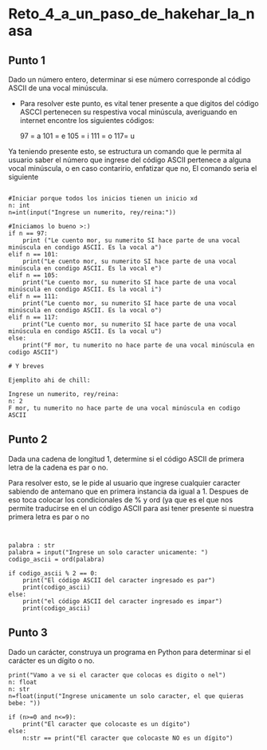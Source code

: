 # Reto_4_a_un_paso_de_hakehar_la_nasa

## Punto 1

Dado un número entero, determinar si ese número corresponde al código ASCII de una vocal minúscula.

- Para resolver este punto, es vital tener presente a que digitos del código ASCCI pertenecen su respestiva vocal minúscula, averiguando en internet encontre los siguientes códigos:

    97 = a
    101 = e
    105 = i
    111 = o
    117= u

Ya teniendo presente esto, se estructura un comando que le permita al usuario saber el número que ingrese del código ASCII pertenece a alguna vocal minúscula, o en caso contaririo, enfatizar que no, El comando seria el siguiente

```

#Iniciar porque todos los inicios tienen un inicio xd
n: int
n=int(input("Ingrese un numerito, rey/reina:"))

#Iniciamos lo bueno >:)
if n == 97:
    print ("Le cuento mor, su numerito SI hace parte de una vocal minúscula en condigo ASCII. Es la vocal a")
elif n == 101:
    print("Le cuento mor, su numerito SI hace parte de una vocal minúscula en condigo ASCII. Es la vocal e")
elif n == 105:
    print("Le cuento mor, su numerito SI hace parte de una vocal minúscula en condigo ASCII. Es la vocal i")
elif n == 111:
    print("Le cuento mor, su numerito SI hace parte de una vocal minúscula en condigo ASCII. Es la vocal o")
elif n == 117:
    print("Le cuento mor, su numerito SI hace parte de una vocal minúscula en condigo ASCII. Es la vocal u")
else:
    print("F mor, tu numerito no hace parte de una vocal minúscula en codigo ASCII")

# Y breves

```
```
Ejemplito ahi de chill:

Ingrese un numerito, rey/reina: 
n: 2
F mor, tu numerito no hace parte de una vocal minúscula en codigo ASCII
```


## Punto 2

Dada una cadena de longitud 1, determine si el código ASCII de primera letra de la cadena es par o no.

Para resolver esto, se le pide al usuario que ingrese cualquier caracter sabiendo de antemano que en primera instancia da igual a 1. Despues de eso toca colocar los condicionales de % y ord (ya que es el que nos permite traducirse en el un código ASCII para asi tener presente si nuestra primera letra es par o no

```


palabra : str
palabra = input("Ingrese un solo caracter unicamente: ")
codigo_ascii = ord(palabra)

if codigo_ascii % 2 == 0:
    print("El código ASCII del caracter ingresado es par")
    print(codigo_ascii)
else:
    print("el código ASCII del caracter ingresado es impar")
    print(codigo_ascii)

```


## Punto 3

Dado un carácter, construya un programa en Python para determinar si el carácter es un dígito o no.

```
print("Vamo a ve si el caracter que colocas es digito o nel")
n: float
n: str
n=float(input("Ingrese unicamente un solo caracter, el que quieras bebe: "))

if (n>=0 and n<=9):
    print("El caracter que colocaste es un dígito")
else:
    n:str == print("El caracter que colocaste NO es un dígito")

```


